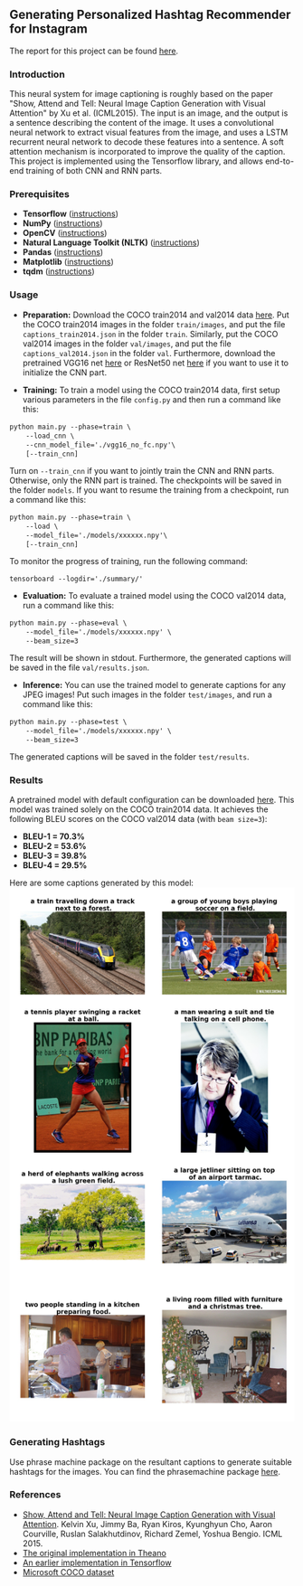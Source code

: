 ## Generating Personalized Hashtag Recommender for Instagram
The report for this project can be found [here](https://github.com/v-zion/hashtag-recommender/blob/master/report.pdf).

### Introduction
This neural system for image captioning is roughly based on the paper "Show, Attend and Tell: Neural Image Caption Generation with Visual Attention" by Xu et al. (ICML2015). The input is an image, and the output is a sentence describing the content of the image. It uses a convolutional neural network to extract visual features from the image, and uses a LSTM recurrent neural network to decode these features into a sentence. A soft attention mechanism is incorporated to improve the quality of the caption. This project is implemented using the Tensorflow library, and allows end-to-end training of both CNN and RNN parts.

### Prerequisites
* **Tensorflow** ([instructions](https://www.tensorflow.org/install/))
* **NumPy** ([instructions](https://scipy.org/install.html))
* **OpenCV** ([instructions](https://pypi.python.org/pypi/opencv-python))
* **Natural Language Toolkit (NLTK)** ([instructions](http://www.nltk.org/install.html))
* **Pandas** ([instructions](https://scipy.org/install.html))
* **Matplotlib** ([instructions](https://scipy.org/install.html))
* **tqdm** ([instructions](https://pypi.python.org/pypi/tqdm))

### Usage
* **Preparation:** Download the COCO train2014 and val2014 data [here](http://cocodataset.org/#download). Put the COCO train2014 images in the folder `train/images`, and put the file `captions_train2014.json` in the folder `train`. Similarly, put the COCO val2014 images in the folder `val/images`, and put the file `captions_val2014.json` in the folder `val`. Furthermore, download the pretrained VGG16 net [here](https://app.box.com/s/idt5khauxsamcg3y69jz13w6sc6122ph) or ResNet50 net [here](https://app.box.com/s/17vthb1zl0zeh340m4gaw0luuf2vscne) if you want to use it to initialize the CNN part.

* **Training:**
To train a model using the COCO train2014 data, first setup various parameters in the file `config.py` and then run a command like this:
```shell
python main.py --phase=train \
    --load_cnn \
    --cnn_model_file='./vgg16_no_fc.npy'\
    [--train_cnn]    
```
Turn on `--train_cnn` if you want to jointly train the CNN and RNN parts. Otherwise, only the RNN part is trained. The checkpoints will be saved in the folder `models`. If you want to resume the training from a checkpoint, run a command like this:
```shell
python main.py --phase=train \
    --load \
    --model_file='./models/xxxxxx.npy'\
    [--train_cnn]
```
To monitor the progress of training, run the following command:
```shell
tensorboard --logdir='./summary/'
```

* **Evaluation:**
To evaluate a trained model using the COCO val2014 data, run a command like this:
```shell
python main.py --phase=eval \
    --model_file='./models/xxxxxx.npy' \
    --beam_size=3
```
The result will be shown in stdout. Furthermore, the generated captions will be saved in the file `val/results.json`.

* **Inference:**
You can use the trained model to generate captions for any JPEG images! Put such images in the folder `test/images`, and run a command like this:
```shell
python main.py --phase=test \
    --model_file='./models/xxxxxx.npy' \
    --beam_size=3
```
The generated captions will be saved in the folder `test/results`.

### Results
A pretrained model with default configuration can be downloaded [here](https://app.box.com/s/xuigzzaqfbpnf76t295h109ey9po5t8p). This model was trained solely on the COCO train2014 data. It achieves the following BLEU scores on the COCO val2014 data (with `beam size=3`):
* **BLEU-1 = 70.3%**
* **BLEU-2 = 53.6%**
* **BLEU-3 = 39.8%**
* **BLEU-4 = 29.5%**

Here are some captions generated by this model:
![examples](examples/examples.jpg)

### Generating Hashtags
Use phrase machine package on the resultant captions to generate suitable hashtags for the images. You can find the phrasemachine package [here](https://github.com/v-zion/phrase-machine).

### References
* [Show, Attend and Tell: Neural Image Caption Generation with Visual Attention](https://arxiv.org/abs/1502.03044). Kelvin Xu, Jimmy Ba, Ryan Kiros, Kyunghyun Cho, Aaron Courville, Ruslan Salakhutdinov, Richard Zemel, Yoshua Bengio. ICML 2015.
* [The original implementation in Theano](https://github.com/kelvinxu/arctic-captions)
* [An earlier implementation in Tensorflow](https://github.com/jazzsaxmafia/show_attend_and_tell.tensorflow)
* [Microsoft COCO dataset](http://mscoco.org/)
